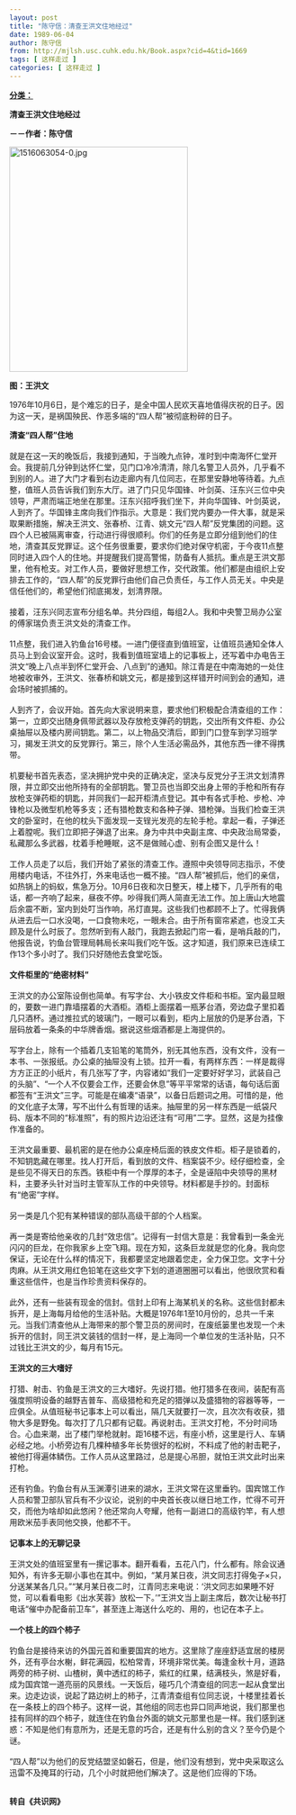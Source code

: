 ```yaml
---
layout: post
title: "陈守信：清查王洪文住地经过"
date: 1989-06-04
author: 陈守信
from: http://mjlsh.usc.cuhk.edu.hk/Book.aspx?cid=4&tid=1669
tags: [ 这样走过 ]
categories: [ 这样走过 ]
---
```


<div style="margin: 15px 10px 10px 0px;">
 <div>
  <span id="ctl00_ContentPlaceHolder1_chapter1_SubjectLabel" style="font-weight:bold;text-decoration:underline;">
   分类：
  </span>
 </div>
 <p>
  <strong>
   清查王洪文住地经过
  </strong>
 </p>
 <p>
  <strong>
   －－作者：陈守信
  </strong>
 </p>
 <p>
  <img align="top" alt="1516063054-0.jpg" border="0" height="400" src="http://mjlsh.usc.cuhk.edu.hk/medias/contents/1669/1516063054-0.jpg" width="317"/>
 </p>
 <p>
  <strong>
   图：王洪文
  </strong>
 </p>
 <p>
  1976年10月6日，是个难忘的日子，是全中国人民欢天喜地值得庆祝的日子。因为这一天，是祸国殃民、作恶多端的“四人帮”被彻底粉碎的日子。
 </p>
 <p>
  <strong>
   清查“四人帮”住地
   <br/>
  </strong>
  <br/>
  就是在这一天的晚饭后，我接到通知，于当晚九点钟，准时到中南海怀仁堂开会。我提前几分钟到达怀仁堂，见门口冷冷清清，除几名警卫人员外，几乎看不到别的人。进了大门才看到右边走廊内有几位同志，在那里安静地等待着。九点整，值班人员告诉我们到东大厅。进了门只见华国锋、叶剑英、汪东兴三位中央领导，严肃而端正地坐在那里。汪东兴招呼我们坐下，并向华国锋、叶剑英说，人到齐了。华国锋主席向我们作指示。大意是：我们党内要办一件大事，就是采取果断措施，解决王洪文、张春桥、江青、姚文元“四人帮”反党集团的问题。这四个人已被隔离审查，行动进行得很顺利。你们的任务是立即分组到他们的住地，清查其反党罪证。这个任务很重要，要求你们绝对保守机密，于今夜11点整同时进入四个人的住地。并提醒我们提高警惕，防备有人抵抗。重点是王洪文那里，他有枪支。对工作人员，要做好思想工作，交代政策。他们都是由组织上安排去工作的，“四人帮”的反党罪行由他们自己负责任，与工作人员无关。中央是信任他们的，希望他们彻底揭发，划清界限。
  <br/>
  <br/>
  接着，汪东兴同志宣布分组名单。共分四组，每组2人。我和中央警卫局办公室的傅家瑞负责王洪文处的清查工作。
  <br/>
  <br/>
  11点整，我们进入钓鱼台16号楼。一进门便径直到值班室，让值班员通知全体人员马上到会议室开会。这时，我看到值班室墙上的记事板上，还写着中办电告王洪文“晚上八点半到怀仁堂开会、八点到”的通知。除江青是在中南海她的一处住地被收审外，王洪文、张春桥和姚文元，都是接到这样错开时间到会的通知，进会场时被抓捕的。
  <br/>
  <br/>
  人到齐了，会议开始。首先向大家说明来意，要求他们积极配合清查组的工作：第一，立即交出随身佩带武器以及存放枪支弹药的钥匙，交出所有文件柜、办公桌抽屉以及楼内房间钥匙。第二，以上物品交清后，即到门口登车到学习班学习，揭发王洪文的反党罪行。第三，除个人生活必需品外，其他东西一律不得携带。
  <br/>
  <br/>
  机要秘书首先表态，坚决拥护党中央的正确决定，坚决与反党分子王洪文划清界限，并立即交出他所持有的全部钥匙。警卫员也当即交出身上带的手枪和所有存放枪支弹药柜的钥匙，并同我们一起开柜清点登记。其中有各式手枪、步枪、冲锋枪以及微型机枪等多支；还有猎枪数支和各种子弹、猎枪弹。当我们检查王洪文的卧室时，在他的枕头下面发现一支锃光发亮的左轮手枪。拿起一看，子弹还上着膛呢。我们立即把子弹退了出来。身为中共中央副主席、中央政治局常委，私藏那么多武器，枕着手枪睡眠，这不是做贼心虚、别有企图又是什么！
  <br/>
  <br/>
  工作人员走了以后，我们开始了紧张的清查工作。遵照中央领导同志指示，不使用楼内电话，不往外打，外来电话也一概不接。“四人帮”被抓后，他们的亲信，如热锅上的蚂蚁，焦急万分。10月6日夜和次日整天，楼上楼下，几乎所有的电话，都一齐响了起来，昼夜不停。吵得我们两人简直无法工作。加上唐山大地震后余震不断，室内到处叮当作响，吊灯直晃。这些我们也都顾不上了。忙得我俩从进去后一口水没喝，一口食物未吃，一眼未合。由于所有窗帘紧遮，也没工夫顾及是什么时辰了。忽然听到有人敲门，我跑去掀起门帘一看，是哨兵敲的门，他报告说，钓鱼台管理局韩局长来叫我们吃午饭。这才知道，我们原来已连续工作13个多小时了。我们只好随他去食堂吃饭。
  <br/>
  <br/>
  <strong>
   文件柜里的“绝密材料”
   <br/>
  </strong>
  <br/>
  王洪文的办公室陈设倒也简单。有写字台、大小铁皮文件柜和书柜。室内最显眼的，要数一进门靠墙摆着的大酒柜。酒柜上面摆着一瓶茅台酒，旁边盘子里扣着几只酒杯。通过推拉式的玻璃门，一眼可以看到，柜内上层放的仍是茅台酒，下层码放着一条条的中华牌香烟。据说这些烟酒都是上海提供的。
  <br/>
  <br/>
  写字台上，除有一个插着几支铅笔的笔筒外，别无其他东西，没有文件，没有一本书、一张报纸。办公桌的抽屉没有上锁。拉开一看，有两样东西：一样是裁得方方正正的小纸片，有几张写了字，内容诸如“我们一定要好好学习，武装自己的头脑”、“一个人不仅要会工作，还要会休息”等平平常常的话语，每句话后面都签有“王洪文”三字。可能是在编凑“语录”，以备日后题词之用。可惜的是，他的文化底子太薄，写不出什么有哲理的话来。抽屉里的另一样东西是一纸袋尺码、版本不同的“标准照”，有的照片边沿还注有“可用”二字。显然，这是为挂像作准备的。
  <br/>
  <br/>
  王洪文最重要、最机密的是在他办公桌座椅后面的铁皮文件柜。柜子是锁着的，不知钥匙藏在哪里。找人打开后，看到放的文件、档案袋不少。经仔细检查，全是些见不得天日的东西。铁柜中有一个厚厚的本子，全是诬陷中央领导的黑材料，主要矛头针对当时主管军队工作的中央领导。材料都是手抄的。封面标有“绝密”字样。
  <br/>
  <br/>
  另一类是几个犯有某种错误的部队高级干部的个人档案。
  <br/>
  <br/>
  再一类是寄给他亲收的几封“效忠信”。记得有一封信大意是：我曾看到一条金光闪闪的巨龙，在你我家乡上空飞翔。现在方知，这条巨龙就是您的化身。我向您保证，无论在什么样的情况下，我都要坚定地跟着您走，全力保卫您。文字十分肉麻。从王洪文用红色铅笔在这些文字下划的道道圈圈可以看出，他很欣赏和看重这些信件，也是当作珍贵资料保存的。
  <br/>
  <br/>
  此外，还有一些装有现金的信封。信封上印有上海某机关的名称。这些信封都未拆开，是上海每月给他的生活补贴。大概是1976年1至10月份的，总共一千来元。当我们清查他从上海带来的那个警卫员的房间时，在废纸篓里也发现一个未拆开的信封，同王洪文装钱的信封一样，是上海同一个单位发的生活补贴，只不过钱比王洪文的少，每月有15元。
  <br/>
  <br/>
  <strong>
   王洪文的三大嗜好
   <br/>
  </strong>
  <br/>
  打猎、射击、钓鱼是王洪文的三大嗜好。先说打猎。他打猎多在夜间，装配有高强度照明设备的越野吉普车、高级猎枪和充足的猎弹以及盛猎物的容器等等，一应俱全。从值班秘书记事本上可以看出，隔几天就要打一次，且次次有收获，猎物大多是野兔。每次打了几只都有记载。再说射击。王洪文打枪，不分时间场合。心血来潮，出了楼门举枪就射。距16楼不远，有座小桥，这里是行人、车辆必经之地。小桥旁边有几棵种植多年长势很好的松树，不料成了他的射击靶子，被他打得遍体鳞伤。工作人员从这里路过，总是提心吊胆，就怕王洪文此时出来打枪。
  <br/>
  <br/>
  还有钓鱼。钓鱼台有从玉渊潭引进来的湖水，王洪文常在这里垂钓。国宾馆工作人员和警卫部队官兵有不少议论，说别的中央首长夜以继日地工作，忙得不可开交，而他为啥却如此悠闲？他还常向人夸耀，他有一副进口的高级钓竿，有人想用欧米茄手表同他交换，他都不干。
  <br/>
  <br/>
  <strong>
   记事本上的无聊记录
   <br/>
  </strong>
  <br/>
  王洪文处的值班室里有一摞记事本。翻开看看，五花八门，什么都有。除会议通知外，有许多无聊小事也在其中。例如，“某月某日夜，洪文同志打得兔子×只，分送某某各几只。”“某月某日夜二时，江青同志来电说：‘洪文同志如果睡不好觉，可以看看电影《出水芙蓉》放松一下。’”王洪文当上副主席后，数次让秘书打电话“催中办配备前卫车”，甚至连上海送什么吃的、用的，也记在本子上。
  <br/>
  <br/>
  <strong>
   一个枝上的四个柿子
   <br/>
  </strong>
  <br/>
  钓鱼台是接待来访的外国元首和重要国宾的地方。这里除了座座舒适宜居的楼房外，还有亭台水榭，鲜花满园，松柏常青，环境非常优美。每逢金秋十月，道路两旁的柿子树、山楂树，黄中透红的柿子，紫红的红果，结满枝头，煞是好看，成为国宾馆一道亮丽的风景线。一天饭后，碰巧几个清查组的同志一起从食堂出来。边走边谈，说起了路边树上的柿子，江青清查组有位同志说，十楼里挂着长在一条枝上的四个柿子。这样一说，其他组的同志也异口同声地说，我们那里也挂有同样的四个柿子，就连住在钓鱼台外面的姚文元那里也是一样。我们感到迷惑：不知是他们有意所为，还是无意的巧合，还是有什么别的含义？至今仍是个谜。
  <br/>
  <br/>
  “四人帮”以为他们的反党结盟坚如磐石，但是，他们没有想到，党中央采取这么迅雷不及掩耳的行动，几个小时就把他们解决了。这是他们应得的下场。
 </p>
 <p>
  <br/>
  <strong>
   转自《共识网》
  </strong>
 </p>
</div>

